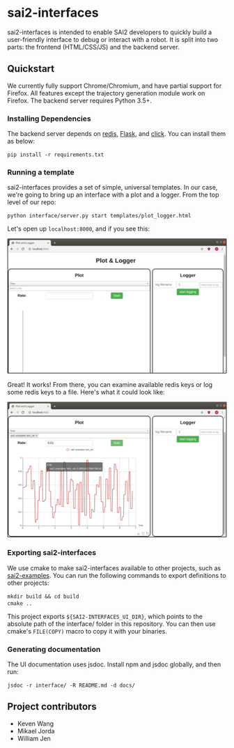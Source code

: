 # sai2-interfaces

sai2-interfaces is intended to enable SAI2 developers to quickly build a user-friendly interface to debug or interact with a robot. It is split into two parts: the frontend (HTML/CSS/JS) and the backend server.

## Quickstart
We currently fully support Chrome/Chromium, and have partial support for Firefox. All features except the trajectory generation module work on Firefox. The backend server requires Python 3.5+.

### Installing Dependencies
The backend server depends on [redis](https://pypi.org/project/redis/), [Flask](https://pypi.org/project/Flask/), and [click](https://pypi.org/project/click/). You can install them as below:
```
pip install -r requirements.txt
```

### Running a template
sai2-interfaces provides a set of simple, universal templates. In our case, we're going to bring up an interface with a plot and a logger. From the top level of our repo:
```
python interface/server.py start templates/plot_logger.html
```

Let's open up `localhost:8000`, and if you see this:

![A window with a plot and logger](img/plot-logger-initial.png)

Great! It works! From there, you can examine available redis keys or log some redis keys to a file. Here's what it could look like:

![A window with a plot with data and a blank logger](img/plot-logger-data.png)


### Exporting sai2-interfaces
We use cmake to make sai2-interfaces available to other projects, such as [sai2-examples](https://github.com/manips-sai-org/sai2-examples). You can run the following commands to export definitions to other projects:

```
mkdir build && cd build
cmake ..
```

This project exports `${SAI2-INTERFACES_UI_DIR}`, which points to the absolute path of the interface/ folder in this repository. You can then use cmake's `FILE(COPY)` macro to copy it with your binaries.

### Generating documentation
The UI documentation uses jsdoc. Install npm and jsdoc globally, and then run:
```
jsdoc -r interface/ -R README.md -d docs/
```

## Project contributors
* Keven Wang
* Mikael Jorda
* William Jen
